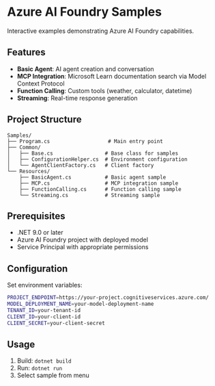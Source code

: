 # Azure AI Foundry Samples

Interactive examples demonstrating Azure AI Foundry capabilities.

## Features

- **Basic Agent**: AI agent creation and conversation
- **MCP Integration**: Microsoft Learn documentation search via Model Context Protocol  
- **Function Calling**: Custom tools (weather, calculator, datetime)
- **Streaming**: Real-time response generation

## Project Structure

```
Samples/
├── Program.cs                   # Main entry point
├── Common/
│   ├── Base.cs                 # Base class for samples
│   ├── ConfigurationHelper.cs  # Environment configuration
│   └── AgentClientFactory.cs   # Client factory
└── Resources/
    ├── BasicAgent.cs           # Basic agent sample
    ├── MCP.cs                  # MCP integration sample
    ├── FunctionCalling.cs      # Function calling sample
    └── Streaming.cs            # Streaming sample
```

## Prerequisites

- .NET 9.0 or later
- Azure AI Foundry project with deployed model
- Service Principal with appropriate permissions

## Configuration

Set environment variables:

```bash
PROJECT_ENDPOINT=https://your-project.cognitiveservices.azure.com/
MODEL_DEPLOYMENT_NAME=your-model-deployment-name
TENANT_ID=your-tenant-id
CLIENT_ID=your-client-id
CLIENT_SECRET=your-client-secret
```

## Usage

1. Build: `dotnet build`
2. Run: `dotnet run`
3. Select sample from menu